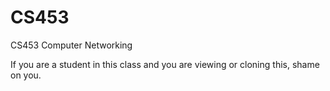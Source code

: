 # CS453
CS453 Computer Networking

If you are a student in this class and you are viewing or cloning this, shame on you.
